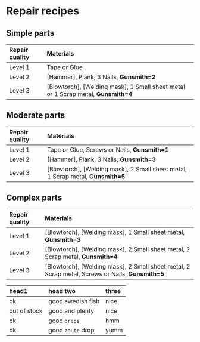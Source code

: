 # Repair recipes

## Simple parts
| Repair quality | Materials |
|:---|:---|
| Level 1 | Tape or Glue |
| Level 2 | [Hammer], Plank, 3 Nails, **Gunsmith=2** |
| Level 3 | [Blowtorch], [Welding mask], 1 Small sheet metal or 1 Scrap metal, **Gunsmith=4** |

## Moderate parts
| Repair quality | Materials |
|:---|:---|
| Level 1 | Tape or Glue, Screws or Nails, **Gunsmith=1** |
| Level 2 | [Hammer], Plank, 3 Nails, **Gunsmith=3** |
| Level 3 | [Blowtorch], [Welding mask], 2 Small sheet metal, 1 Scrap metal, **Gunsmith=5** |

## Complex parts
| Repair quality | Materials |
|:---|:---|
| Level 1 | [Blowtorch], [Welding mask], 1 Small sheet metal, **Gunsmith=3** |
| Level 2 | [Blowtorch], [Welding mask], 2 Small sheet metal, 2 Scrap metal, **Gunsmith=4** |
| Level 3 | [Blowtorch], [Welding mask], 2 Small sheet metal, 2 Scrap metal, Screws or Nails, **Gunsmith=5** |


| head1        | head two          | three |
|:-------------|:------------------|:------|
| ok           | good swedish fish | nice  |
| out of stock | good and plenty   | nice  |
| ok           | good `oreos`      | hmm   |
| ok           | good `zoute` drop | yumm  |